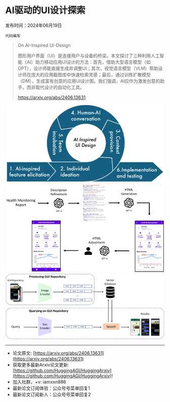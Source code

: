# AI驱动的UI设计探索
发布时间：2024年06月19日

`代码编写`
> On AI-Inspired UI-Design
>
> 图形用户界面（UI）是连接用户与设备的桥梁。本文探讨了三种利用人工智能（AI）助力移动应用UI设计的方法：首先，借助大型语言模型（如GPT），设计师能直接生成并调整UI；其次，视觉语言模型（VLM）帮助设计师在庞大的应用截图库中快速检索灵感；最后，通过训练扩散模型（DM），生成富有创意的应用UI设计图。我们强调，AI应作为激发创意的助手，而非取代设计的自动化工具。
>
> https://arxiv.org/abs/2406.13631

![](https://raw.githubusercontent.com/HuggingAGI/HuggingArxiv/main/paper_images/2406.13631/x1.png)
![](https://raw.githubusercontent.com/HuggingAGI/HuggingArxiv/main/paper_images/2406.13631/x2.png)
![](https://raw.githubusercontent.com/HuggingAGI/HuggingArxiv/main/paper_images/2406.13631/x3.png)

<hr />

- 论文原文: [https://arxiv.org/abs/2406.13631](https://arxiv.org/abs/2406.13631)
- 获取更多最新Arxiv论文更新: [https://github.com/HuggingAGI/HuggingArxiv](https://github.com/HuggingAGI/HuggingArxiv)!
- 加入社群，+v: iamxxn886
- 最新论文订阅体验：公众号号菜单回复1
- 最新论文订阅新人：公众号号菜单回复2